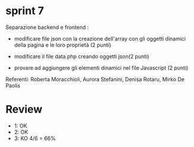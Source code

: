 # sprint 7 

Separazione backend e frontend : 

- modificare file json con la creazione dell'array con gli oggetti dinamici della pagina e le loro proprietà (2 punti)

- modificare il file data.php creando oggetti json(2 punti)

- provare ad aggiungere gli elementi dinamici nel file Javascript (2 punti)

Referenti: Roberta Moracchioli, Aurora Stefanini, Denisa Rotaru, Mirko De Paolis

# Review
-  1: OK
-  2: OK
-  3: KO
4/6 = 66%
